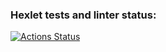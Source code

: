 ### Hexlet tests and linter status:
[![Actions Status](https://github.com/AlexKom9/rails-project-lvl1/workflows/hexlet-check/badge.svg)](https://github.com/AlexKom9/rails-project-lvl1/actions)
